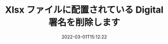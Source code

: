 ---
############################# Static ############################
layout: "auto-gen-signature"
date: 2022-03-01T15:12:22
draft: false
operation: Delete
signaturetype: Digital
fileformat: Xlsx
productName: .NET
lang: ja
productCode: net
otherformats: pdf doc docx docm dot dotx odt ott xls xlsx xlsm xlsb ods ots xltx xltm pptx pptm
breadcrumb: Put Digital signature on Xlsx for C#

############################# Head ############################
head_title: "C# を介して Xlsx ファイルから Digital 署名を削除します"
head_description: "署名済みの Xlsx ドキュメントから特定の Digital 署名を削除するには、短い .NET コードを使用すると簡単に実行できます。"

############################# Header ############################
title: "Xlsx ファイルに配置されている Digital 署名を削除します"
description: "Xlsx ドキュメントからさまざまな Digital 署名を削除します。 Digital 署名を削除するには、単純な C# コードが必要です。"
bg_image: "https://cms.admin.containerize.com/templates/aspose/App_Themes/V3/images/bg/header1.png"
bg_overlay: false
button:
    enable: true

############################# SubMenu ############################
submenu:
    enable: true

    left:
        img_alt: "GroupDocs.Signature for .NET"
        image: "https://cms.admin.containerize.com/templates/groupdocs/images/product-logos/90x90-noborder/groupdocs-signature-net.png"
        product: "GroupDocs.Signature"
        platform: ".NET"



############################# About ############################
about:
    enable: true
    title: "GroupDocs.Signature for .NET API 機能に関する情報を取得する"
    content: |
        [GroupDocs.Signature for .NET](https://products.groupdocs.com/signature/net/) API は、電子署名を使用してドキュメントを処理するさまざまな方法を提供します。テキスト、画像、デジタル証明書、バーコード、QR コード、スタンプ、メタデータなどのデジタル署名を利用できます。お客様は、PDF、MS Word ドキュメント、MS Excel ワークブック、MS PowerPoint プレゼンテーション、Adobe Photoshop ファイル、およびさまざまな画像形式でデジタル署名を追加、削除、更新、検証、または検索することができます。膨大な数の便利な機能と設定が提供されています。
    

############################# Steps ############################
steps:
    enable: true
    title_left: "Xlsx ドキュメントから Digital 署名を削除する方法"
    content_left: |
        [GroupDocs.Signature for .NET](https://products.groupdocs.com/signature/net/) は、数行のコードで Digital 署名の Xlsx ドキュメントをクリアするための便利な機能を提供します。
        
        * まず、ドキュメントへのパスをコンストラクタ パラメータとして渡す Signature オブジェクトをインスタンス化します。
        * 次に、適切な署名オブジェクトを作成し、その一意の識別子を設定します。
        * その後、削除する必要がある署名オブジェクトを渡して Delete メソッドを呼び出します。
        * 最後に、操作結果を処理します。

    title_right: "System Requirements"
    content_right: |
        GroupDocs.Signature for .NET は、すべての主要なプラットフォームとオペレーティング システムでサポートされています。以下のコードを実行する前に、システムに次の前提条件がインストールされていることを確認してください。

        * オペレーティング システム: Microsoft Windows、Linux、MacOS
        * 開発環境: Microsoft Visual Studio, Xamarin, MonoDevelop
        * Frameworks: .NET Framework, .NET Standard, .NET Core, Mono
        * [Nuget](https://www.nuget.org/packages/groupdocs.signature) から GroupDocs.Signature for .NET の最新バージョンをダウンロードします
         
    code: |
        ```csharp    
                
        // Set up input Xlsx file
        string filePath = "input.xlsx";

        // Instantiate Signature for input file
        using (GroupDocs.Signature.Signature signature = new GroupDocs.Signature.Signature(filePath))
        {
                // Id of signature which is supposed to be deleted
                // such Id may be obtained as result of search operation
                string id = "a01e1940-997a-444b-89af-9309a2d559a5";

                // provide signature features to delete
                // set up particular signature id
                DigitalSignature signatureToDelete = new DigitalSignature(id);

                // delete signature
                bool deleteResult = signature.Delete(signatureToDelete);

                // process deletion result
                if (deleteResult)
                {
                    Console.WriteLine("Signature was deleted successfully!");
                }
        }
        ```

############################# Demos ############################
demos:
    enable: true
    title: "Digital 署名による署名 ライブ デモ"
    content: |
       [GroupDocs.Signature App](https://products.groupdocs.app/signature/family) Web サイトにアクセスして、Xlsx ファイルにさまざまな電子署名を今すぐ追加してください。          

############################# More Formats ############################
more_formats:
    enable: true
    title: "C# で Digital 署名を削除します"
    content: |
        "さまざまなドキュメント形式に追加された電子署名の削除。追加のコードなしで署名をすばやく削除します。"
    format: 
       
       
back_to_top:
    enable: true
---